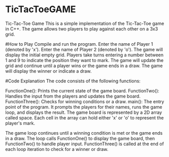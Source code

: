 # TicTacToeGAME
Tic-Tac-Toe Game
This is a simple implementation of the Tic-Tac-Toe game in C++. The game allows two players to play against each other on a 3x3 grid.

#How to Play
Compile and run the program.
Enter the name of Player 1 (denoted by 'x').
Enter the name of Player 2 (denoted by 'o').
The game will display the initial empty grid.
Players take turns entering a number between 1 and 9 to indicate the position they want to mark.
The game will update the grid and continue until a player wins or the game ends in a draw.
The game will display the winner or indicate a draw.

#Code Explanation
The code consists of the following functions:

FunctionOne(): Prints the current state of the game board.
FunctionTwo(): Handles the input from the players and updates the game board.
FunctionThree(): Checks for winning conditions or a draw.
main(): The entry point of the program. It prompts the players for their names, runs the game loop, and displays the result.
The game board is represented by a 2D array called space. Each cell in the array can hold either 'x' or 'o' to represent the player's mark.

The game loop continues until a winning condition is met or the game ends in a draw. The loop calls FunctionOne() to display the game board, then FunctionTwo() to handle player input.
FunctionThree() is called at the end of each loop iteration to check for a winner or draw.
